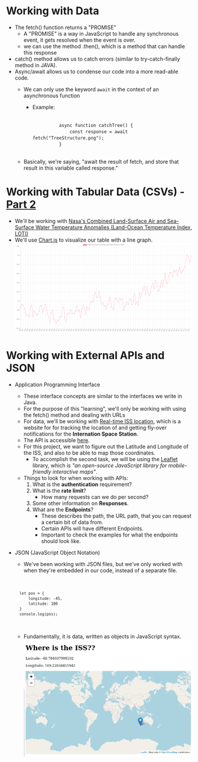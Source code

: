 # Working with Data
- The fetch() function returns a "PROMISE"
	- A "PROMISE" is a way in JavaScript to handle any synchronous event, it gets resolved when the event is over.
	- we can use the method .then(), which is a method that can handle this response
- catch() method allows us to catch errors (similar to try-catch-finally method in JAVA).
- Async/await allows us to condense our code into a more read-able code.
	- We can only use the keyword <code>await</code> in the context of an asynchronous function
		- Example:
		
			<code>
					async function catchTree() {
						const response = await fetch("TreeStructure.png");
					}
			</code>

	- Basically, we're saying, "await the result of fetch, and store that result in this variable called response."

# Working with Tabular Data (CSVs) - [Part 2](https://github.com/carrliitos/Javascript-DHTML/tree/master/Misc/WorkingWithData/Part2)
- We'll be working with [Nasa's Combined Land-Surface Air and Sea-Surface Water Temperature Anomalies (Land-Ocean Temperature Index, LOTI)](https://data.giss.nasa.gov/gistemp/)
- We'll use [Chart.js](https://www.chartjs.org/) to visualize our table with a line graph.
![Sample Graph](https://github.com/carrliitos/Javascript-DHTML/blob/master/Misc/WorkingWithData/Part2/SampleGraph.png)

# Working with External APIs and JSON
- Application Programming Interface
	- These interface concepts are similar to the interfaces we write in Java.
	- For the purpose of this "learning", we'll only be working with using the fetch() method and dealing with URLs
	- For data, we'll be working with [Real-time ISS location](https://wheretheiss.at/), which is a website for for tracking the location of and getting fly-over notifications for the **Internation Space Station**.
	- The API is accessible [here](https://wheretheiss.at/w/developer).
	- For this project, we want to figure out the Latitude and Longitude of the ISS, and also to be able to map those coordinates.
		- To accomplish the second task, we will be using the [Leaflet](https://www.leafletjs.com) library, which is *"an open-source JavaScript library for mobile-friendly interactive maps"*.
	- Things to look for when working with APIs:
		1. What is the **authentication** requirement?
		2. What is the **rate limit**?
			- How many requests can we do per second?
		3. Some other information on **Responses**.
		4. What are the **Endpoints**?
			- These describes the path, the URL path, that you can request a certain bit of data from.
			- Certain APIs will have different Endpoints.
			- Important to check the examples for what the endpoints should look like.
- JSON (JavaScript Object Notation)
	- We've been working with JSON files, but we've only worked with when they're embedded in our code, instead of a separate file.
	<code>	
	
		let pos = {
			longitude: -45,
			latitude: 100
		}
		console.log(pos);
	
	</code>

	- Fundamentally, it is data, written as objects in JavaScript syntax.
![Project 3](https://github.com/carrliitos/Javascript-DHTML/blob/master/Misc/WorkingWithData/Part3/ISS.png)